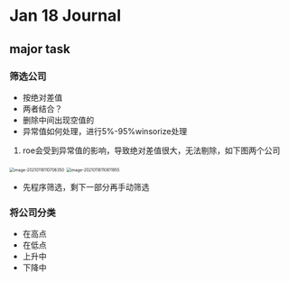 # Jan 18 Journal
## major task

### 筛选公司

- 按绝对差值
- 两者结合？
- 删除中间出现空值的
- 异常值如何处理，进行5%-95%winsorize处理

1.  roe会受到异常值的影响，导致绝对差值很大，无法剔除，如下图两个公司

<img src="/Users/zch/Library/Application Support/typora-user-images/image-20210118110706350.png" alt="image-20210118110706350" style="zoom:50%;" />

<img src="/Users/zch/Library/Application Support/typora-user-images/image-20210118110811955.png" alt="image-20210118110811955" style="zoom:50%;" />



- 先程序筛选，剩下一部分再手动筛选



### 将公司分类

- 在高点
- 在低点
- 上升中
- 下降中


